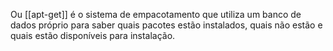 Ou [[apt-get]] é o sistema de empacotamento que utiliza um banco de dados próprio para saber quais pacotes estão instalados, quais não estão e quais estão disponíveis para instalação. 